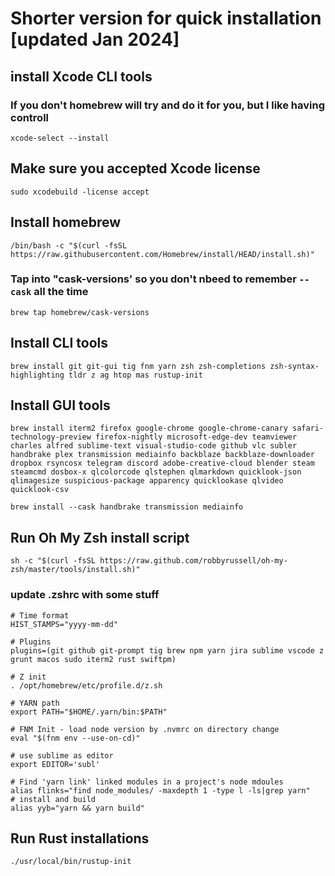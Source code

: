 # Shorter version for quick installation [updated Jan 2024]

## install Xcode CLI tools 

### If you don't homebrew will try and do it for you, but I like having controll

```xcode-select --install```

## Make sure you accepted Xcode license  

```sudo xcodebuild -license accept```

## Install homebrew

```/bin/bash -c "$(curl -fsSL https://raw.githubusercontent.com/Homebrew/install/HEAD/install.sh)"```

### Tap into "cask-versions' so you don't nbeed to remember `--cask` all the time

```brew tap homebrew/cask-versions```

## Install CLI tools

```brew install git git-gui tig fnm yarn zsh zsh-completions zsh-syntax-highlighting tldr z ag htop mas rustup-init```

## Install GUI tools

```brew install iterm2 firefox google-chrome google-chrome-canary safari-technology-preview firefox-nightly microsoft-edge-dev teamviewer charles alfred sublime-text visual-studio-code github vlc subler handbrake plex transmission mediainfo backblaze backblaze-downloader dropbox rsyncosx telegram discord adobe-creative-cloud blender steam steamcmd dosbox-x qlcolorcode qlstephen qlmarkdown quicklook-json qlimagesize suspicious-package apparency quicklookase qlvideo quicklook-csv```

```brew install --cask handbrake transmission mediainfo```

## Run Oh My Zsh install script

```sh -c "$(curl -fsSL https://raw.github.com/robbyrussell/oh-my-zsh/master/tools/install.sh)"```

### update .zshrc with some stuff

```
# Time format
HIST_STAMPS="yyyy-mm-dd"

# Plugins
plugins=(git github git-prompt tig brew npm yarn jira sublime vscode z grunt macos sudo iterm2 rust swiftpm)

# Z init
. /opt/homebrew/etc/profile.d/z.sh

# YARN path
export PATH="$HOME/.yarn/bin:$PATH"

# FNM Init - load node version by .nvmrc on directory change
eval "$(fnm env --use-on-cd)"

# use sublime as editor
export EDITOR='subl'

# Find 'yarn link' linked modules in a project's node mdoules
alias flinks="find node_modules/ -maxdepth 1 -type l -ls|grep yarn"
# install and build
alias yyb="yarn && yarn build"
```

## Run Rust installations

```./usr/local/bin/rustup-init```

